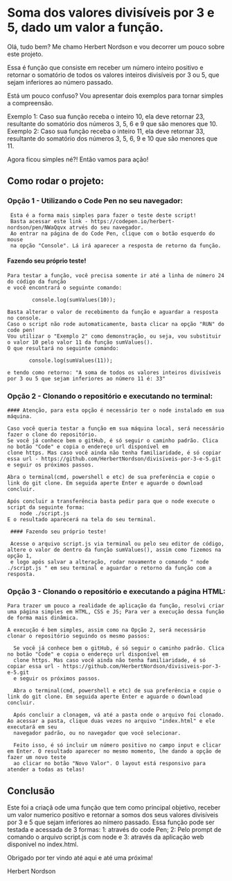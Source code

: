 # Soma dos valores divisíveis por 3 e 5, dado um valor a função.

Olá, tudo bem? Me chamo Herbert Nordson e vou decorrer um pouco sobre este projeto. 

Essa é função que consiste em receber um número inteiro positivo e retornar o somatório de todos os valores inteiros divisíveis por 3 ou 5, que sejam inferiores ao número passado.

Está um pouco confuso? Vou apresentar dois exemplos para tornar simples a compreensão. 

Exemplo 1: Caso sua função receba o inteiro 10, ela deve retornar 23, resultante do somatório dos números 3, 5, 6 e 9 que são menores que 10.
Exemplo 2: Caso sua função receba o inteiro 11, ela deve retornar 33, resultante do somatório dos números 3, 5, 6, 9 e 10 que são menores que 11.

Agora ficou simples né?! Então vamos para ação!

## Como rodar o projeto: 

### Opção 1 - Utilizando o Code Pen no seu navegador:
     Esta é a forma mais simples para fazer o teste deste script! 
     Basta acessar este link - https://codepen.io/herbert-nordson/pen/NWaQqvx atrvés do seu navegador. 
     Ao entrar na página de do Code Pen, clique com o botão esquerdo do mouse 
     na opção "Console". Lá irá aparecer a resposta de retorno da função.

   #### Fazendo seu próprio teste! 
    Para testar a função, você precisa somente ir até a linha de número 24 do código da função 
    e você encontrará o seguinte comando: 
            
            console.log(sumValues(10));
            
    Basta alterar o valor de recebimento da função e aguardar a resposta no console. 
    Caso o script não rode automaticamente, basta clicar na opção "RUN" do code pen! 
    Vou utilizar o "Exemplo 2" como demonstração, ou seja, vou substituir o valor 10 pelo valor 11 da função sumValues().
    O que resultará no seguinte comando: 

           console.log(sumValues(11));
       
    e tendo como retorno: "A soma de todos os valores inteiros divisíveis por 3 ou 5 que sejam inferiores ao número 11 é: 33"
    
### Opção 2 - Clonando o repositório e executando no terminal:

    #### Atenção, para esta opção é necessário ter o node instalado em sua máquina.

    Caso você queria testar a função em sua máquina local, será necessário fazer o clone do repositório.
    Se você já conhece bem o gitHub, é só seguir o caminho padrão. Clica no botão "Code" e copia o endereço url disponível em 
    clone https. Mas caso você ainda não tenha familiaridade, é só copiar essa url - https://github.com/HerbertNordson/divisiveis-por-3-e-5.git 
    e seguir os próximos passos.

    Abra o terminal(cmd, powershell e etc) de sua preferência e copie o link do git clone. Em seguida aperte Enter e aguarde o download concluir.
    
    Após concluir a transferência basta pedir para que o node execute o script da seguinte forma: 
        node ./script.js
    E o resultado aparecerá na tela do seu terminal.
    
     #### Fazendo seu próprio teste!

     Acesse o arquivo script.js via terminal ou pelo seu editor de código, altere o valor de dentro da função sumValues(), assim como fizemos na opção 1,
     e logo após salvar a alteração, rodar novamente o comando " node ./script.js " em seu terminal e aguardar o retorno da função com a resposta.
     
 ### Opção 3 - Clonando o repositório e executando a página HTML:
 
    Para trazer um pouco a realidade de aplicação da função, resolvi criar uma página simples em HTML, CSS e JS; Para ver a execução dessa função de forma mais dinâmica.
    
    A execução é bem simples, assim como na Opção 2, será necessário clonar o repositório seguindo os mesmo passos: 
        
      Se você já conhece bem o gitHub, é só seguir o caminho padrão. Clica no botão "Code" e copia o endereço url disponível em 
      clone https. Mas caso você ainda não tenha familiaridade, é só copiar essa url - https://github.com/HerbertNordson/divisiveis-por-3-e-5.git 
      e seguir os próximos passos.

      Abra o terminal(cmd, powershell e etc) de sua preferência e copie o link do git clone. Em seguida aperte Enter e aguarde o download concluir.
  
      Após concluir a clonagem, vá até a pasta onde o arquivo foi clonado. Ao acessar a pasta, clique duas vezes no arquivo "index.html" e ele executará em seu
      navegador padrão, ou no navegador que você selecionar. 
      
      Feito isso, é só incluir um número positivo no campo input e clicar em Enter. O resultado aparecer no mesmo momento, lhe dando a opção de fazer um novo teste
      ao clicar no botão "Novo Valor". O layout está responsivo para atender a todas as telas!
      
      
## Conclusão

Este foi a criaçã ode uma função que tem como principal objetivo, receber um valor numerico positivo e retornar a somos dos seus valores divisíveis por 3 e 5 que 
sejam inferiores ao nímero passado. Essa função pode ser testada e acessada de 3 formas: 1: através do code Pen; 2: Pelo prompt de comando o arquivo script.js com node 
e 3: através da aplicação web disponivel no index.html.

Obrigado por ter vindo até aqui e até uma próxima!

Herbert Nordson
